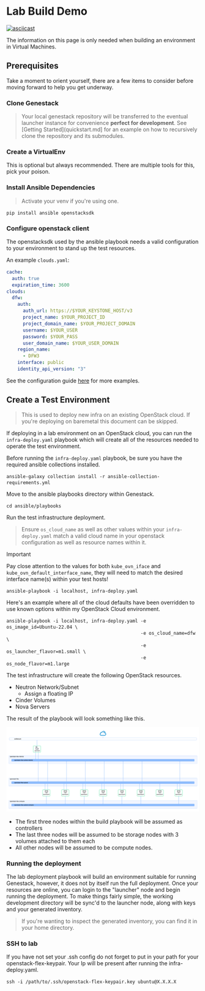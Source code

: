 # Lab Build Demo

[![asciicast](https://asciinema.org/a/629776.svg)](https://asciinema.org/a/629776)

The information on this page is only needed when building an environment in Virtual Machines.

## Prerequisites

Take a moment to orient yourself, there are a few items to consider before moving forward to help you get underway.

### Clone Genestack

> Your local genestack repository will be transferred to the eventual launcher instance for convenience **perfect for development**.
See [Getting Started](quickstart.md] for an example on how to recursively clone the repository and its submodules.

### Create a VirtualEnv

This is optional but always recommended. There are multiple tools for this, pick your poison.

### Install Ansible Dependencies

> Activate your venv if you're using one.

```
pip install ansible openstacksdk
```

### Configure openstack client

The openstacksdk used by the ansible playbook needs a valid configuration to your environment to stand up the test resources.

An example `clouds.yaml`:

``` yaml
cache:
  auth: true
  expiration_time: 3600
clouds:
  dfw:
    auth:
      auth_url: https://$YOUR_KEYSTONE_HOST/v3
      project_name: $YOUR_PROJECT_ID
      project_domain_name: $YOUR_PROJECT_DOMAIN
      username: $YOUR_USER
      password: $YOUR_PASS
      user_domain_name: $YOUR_USER_DOMAIN
    region_name:
      - DFW3
    interface: public
    identity_api_version: "3"
```

See the configuration guide [here](https://docs.openstack.org/openstacksdk/latest/user/config/configuration.html) for more examples.

## Create a Test Environment

> This is used to deploy new infra on an existing OpenStack cloud. If you're deploying on baremetal this document can be skipped.

If deploying in a lab environment on an OpenStack cloud, you can run the `infra-deploy.yaml` playbook which will create all of the resources needed to operate the test environment.

Before running the `infra-deploy.yaml` playbook, be sure you have the required ansible collections installed.

``` shell
ansible-galaxy collection install -r ansible-collection-requirements.yml
```

Move to the ansible playbooks directory within Genestack.

``` shell
cd ansible/playbooks
```

Run the test infrastructure deployment.

> Ensure `os_cloud_name` as well as other values within your `infra-deploy.yaml` match a valid cloud name in your openstack configuration as well as resource names within it.

> [!IMPORTANT]
> Pay close attention to the values for both `kube_ovn_iface` and `kube_ovn_default_interface_name`, they will need to match the desired interface name(s) within your test hosts!

``` shell
ansible-playbook -i localhost, infra-deploy.yaml
```

Here's an example where all of the cloud defaults have been overridden to use known options within my OpenStack Cloud environment.

``` shell
ansible-playbook -i localhost, infra-deploy.yaml -e os_image_id=Ubuntu-22.04 \
                                                 -e os_cloud_name=dfw \
                                                 -e os_launcher_flavor=m1.small \
                                                 -e os_node_flavor=m1.large
```

The test infrastructure will create the following OpenStack resources.

* Neutron Network/Subnet
  * Assign a floating IP
* Cinder Volumes
* Nova Servers

The result of the playbook will look something like this.

![lab-skyline-diagram](assets/images/lab-diagram.png)

* The first three nodes within the build playbook will be assumed as controllers
* The last three nodes will be assumed to be storage nodes with 3 volumes attached to them each
* All other nodes will be assumed to be compute nodes.

### Running the deployment

The lab deployment playbook will build an environment suitable for running Genestack, however, it does not by itself run the full deployment. Once your resources are online, you can login to the "launcher" node and begin running the deployment. To make things fairly simple, the working development directory will be sync'd to the launcher node, along with keys and your generated inventory.

> If you're wanting to inspect the generated inventory, you can find it in your home directory.

### SSH to lab

If you have not set your .ssh config do not forget to  put in your path for your openstack-flex-keypair. Your Ip will be present after running the infra-deploy.yaml.

``` shell
ssh -i /path/to/.ssh/openstack-flex-keypair.key ubuntu@X.X.X.X

```
